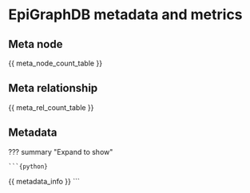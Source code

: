 # EpiGraphDB metadata and metrics

## Meta node

{{ meta_node_count_table }}

## Meta relationship

{{ meta_rel_count_table }}

## Metadata


??? summary "Expand to show"

    ```{python}
{{ metadata_info }}
    ```
